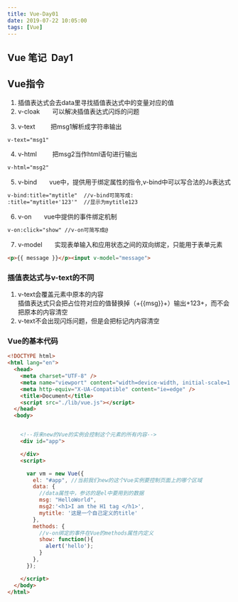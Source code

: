 ```yaml
---
title: Vue-Day01
date: 2019-07-22 10:05:00
tags: [Vue]
---
```

## Vue 笔记&ensp;Day1
## Vue指令
1. 插值表达式会去data里寻找插值表达式中的变量对应的值
2. v-cloak&ensp;&ensp;&ensp;&ensp;可以解决插值表达式闪烁的问题
<!--truncate-->
3. v-text&emsp;&ensp;&ensp;&ensp;把msg1解析成字符串输出 
```html 
v-text="msg1"
```

4. v-html&emsp;&ensp;&ensp;&ensp;把msg2当作html语句进行输出 
```html
v-html="msg2"
```

5. v-bind&ensp;&ensp;&ensp;&ensp;vue中，提供用于绑定属性的指令,v-bind中可以写合法的Js表达式
```html
v-bind:title="mytitle"  //v-bind可简写成:
:title="mytitle+'123'"  //显示为mytitle123
```
6. v-on&ensp;&ensp;&ensp;&ensp;vue中提供的事件绑定机制
```html
v-on:click="show" //v-on可简写成@
```
7. v-model&ensp;&ensp;&ensp;&ensp;实现表单输入和应用状态之间的双向绑定，只能用于表单元素
```html 
<p>{{ message }}</p><input v-model="message">
```
### 插值表达式与v-text的不同
1. v-text会覆盖元素中原本的内容   
插值表达式只会把占位符对应的值替换掉（+{{msg}}+）输出+123+，而不会把原本的内容清空
2. v-text不会出现闪烁问题，但是会把标记内内容清空

### Vue的基本代码
```html
<!DOCTYPE html> 
<html lang="en">
  <head>
    <meta charset="UTF-8" />
    <meta name="viewport" content="width=device-width, initial-scale=1.0" />
    <meta http-equiv="X-UA-Compatible" content="ie=edge" />
    <title>Document</title>
    <script src="./lib/vue.js"></script> 
  </head>
  <body>


    <!--将来new的Vue的实例会控制这个元素的所有内容-->
    <div id="app">

    </div>
    <script>

      var vm = new Vue({
        el: "#app", //当前我们new的这个Vue实例要控制页面上的哪个区域
        data: {
          //data属性中，参访的是el中要用到的数据
          msg: "HelloWorld",
          msg2:'<h1>I am the H1 tag </h1>',
          mytitle: '这是一个自己定义的title' 
        },
        methods: { 
          //v-on绑定的事件在Vue的methods属性内定义
          show: function(){
            alert('hello');
          }
        },
      });

    </script>
  </body>
</html>
```